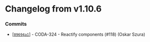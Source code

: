 # Changelog from v1.10.6
### Commits
* [[`89694a1`](http://github.com/coda-it/graphen/commit/89694a1787da5ef86c0504e6b5fac521a2b9d597)] - CODA-324 - Reactify components (#118) (Oskar Szura)